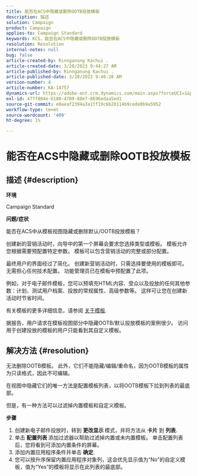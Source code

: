 ```yaml
---
title: 能否在ACS中隐藏或删除OOTB投放模板
description: 描述
solution: Campaign
product: Campaign
applies-to: Campaign Standard
keywords: KCS，能否在ACS中隐藏或删除OOTB投放模板
resolution: Resolution
internal-notes: null
bug: false
article-created-by: Rinnganung Kachui .
article-created-date: 3/28/2023 9:44:27 AM
article-published-by: Rinnganung Kachui .
article-published-date: 3/28/2023 9:46:28 AM
version-number: 4
article-number: KA-14757
dynamics-url: https://adobe-ent.crm.dynamics.com/main.aspx?forceUCI=1&pagetype=entityrecord&etn=knowledgearticle&id=aca4791c-4dcd-ed11-b596-6045bd006704
exl-id: 477f804e-6180-4709-88e7-8696edaa5ed1
source-git-commit: e0aeaf2394a3a1ff19c6b28114b9cede0b9a5952
workflow-type: tm+mt
source-wordcount: '409'
ht-degree: 1%

---
```


# 能否在ACS中隐藏或删除OOTB投放模板

## 描述 {#description}


<b>环境</b>

Campaign Standard



<b>问题/症状</b>

能否在ACS中从模板视图隐藏或删除默认/OOTB投放模板？



创建新的营销活动时，向导中的第一个屏幕会要求您选择类型或模板。 模板允许您根据需要预配置特定参数。 模板可以包含营销活动的完整或部分配置。

最终用户的界面经过了简化。 创建新营销活动时，只需选择要使用的模板即可。 无需担心任何技术配置。 功能管理员已在模板中预配置了此项。

例如，对于电子邮件模板，您可以预填充HTML内容、受众以及投放的任何其他参数：计划、测试用户档案、投放的常规属性、高级参数等。 这样可让您在创建新活动时节省时间。

有关模板的更多详细信息，请参阅 [关于模板](https://experienceleague.adobe.com/docs/campaign-standard/using/getting-started/marketing-plans/marketing-activity-templates.html?lang=en).

据报告，用户请求在模板视图部分中隐藏OOTB/默认投放模板的案例很少。 访问用于创建投放的模板的用户只能看到其自定义模板。






## 解决方法 {#resolution}


无法删除OOTB模板。 此外，它们不能隐藏/编辑/重命名，因为OOTB模板的属性为只读格式，因此不可编辑。

在视图中隐藏它们的唯一方法是配置模板列表，以将OOTB模板下拉到列表的最底部。

但是，有一种方法可以过滤掉内置模板和自定义模板。

<b>步骤</b>

1. 创建新电子邮件投放时，转到 <b>更改显示 </b>模式，并将方法从 <b>卡片</b> 到 <b>列表</b>.
2. 单击 <b>配置列表 </b>添加过滤器以帮助过滤掉内置或未内置模板。 单击配置列表后，您将看到可添加内置条件的屏幕。
3. 添加内置应用程序条件并单击 <b>确定</b>.
4. 您可以按升序保留内置应用程序对象列，这会优先显示值为“No”的自定义模板，值为“Yes”的模板将显示在此列表的最底部。
